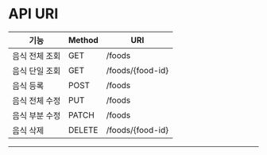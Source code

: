 # API URI
| 기능 |  Method | URI              |
|------|---------|------------------|
| 음식 전체 조회 | GET | /foods           |
| 음식 단일 조회 | GET | /foods/{food-id} |
| 음식 등록 | POST | /foods           |
| 음식 전체 수정 | PUT | /foods           |
| 음식 부분 수정 | PATCH | /foods           |
| 음식 삭제 | DELETE | /foods/{food-id} |
---
